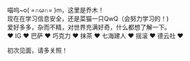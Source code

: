 喵呜~o( =∩ω∩= )m，这里是乔木！  
现在在学习信息安全，还是菜猫一只QwQ（会努力学习的！)  
爱好多多，杂而不精，对世界充满好奇，什么都想了解一下。  
♥ IG ♥ 巴萨 ♥ 巧克力 ♥ 抹茶 ♥ 七海建人 ♥ 摇滚 ♥ 德云社 ♥  

初次见面，请多关照！
